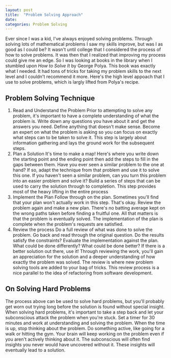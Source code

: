 ```yaml
---
layout: post
title:  "Problem Solving Approach"
date:   
categories: Problem Solving
---
```

Ever since I was a kid, I've always enjoyed solving problems. Through solving lots of mathematical problems I saw my skills improve, but was I as good as I could be? It wasn't until college that I considered the process of how to solve problems. It was then that I realized that improving my process could give me an edge. So I was looking at books in the library when I stumbled upon *How to Solve It* by George Polya. This book was exactly what I needed. It had tons of tricks for taking my problem skills to the next level and I couldn't recommend it more. Here's the high level appoach that I use to solve problems, which is largly lifted from Polya's recipe.

Problem Solving Technique
--------------
1. Read and Understand the Problem
  Prior to attempting to solve any problem, it's important to have a complete understanding of what the problem is. Write down any questions you have about it and get the answers you need. Define anything that doesn't make sense. Become an expert on what the problem is asking so you can focus on exactly what steps can to be taken to solve it. This step is largely about information gathering and lays the ground work for the subsequent steps.
2. Plan a Solution
  It's time to make a map! Here's where you write down the starting point and the ending point then add the steps to fill in the gaps between them. Have you ever seen a similar problem to the one at hand? If so, adapt the technique from that problem and use it to solve this one. If you haven't seen a similar problem, can you turn this problem into an easier problem and solve it? Build a series of steps that can be used to carry the solution through to completion. This step provides most of the heavy lifting in the entire process
3. Implement the Plan
  Follow through on the plan. Sometimes you'll find that your plan won't actually work in this step. That's okay. Review the problem again and make a new plan. There's no batting average kept on the wrong paths taken before finding a fruitful one. All that matters is that the problem is eventually solved. The implementation of the plan is complete when the problem's requests are satisfied.
4. Review the process
  Do a full review of what was done to solve the problem. Go back and read through the original question. Do the results satisfy the constraints? Evaluate the implementation against the plan. What could be done differently? What could be done better? If there is a better solution out there, use it! Through reviewing the work, you'll gain an appreciation for the solution and a deeper understanding of how exactly the problem was solved. The review is where new problem solving tools are added to your bag of tricks. This review process is a nice parallel to the idea of refactoring from software development.

On Solving Hard Problems
--------------
The process above can be used to solve hard problems, but you'll probably get worn out trying long before the solution is found without special insight. When solving hard problems, it's important to take a step back and let your subconscious attack the problem when you're stuck. Set a timer for 30 minutes and work at understanding and solving the problem. When the time is up, stop thinking about the problem. Do something active, like going for a walk or hitting the gym. Your brain will keep working on the problem even if you aren't actively thinking about it. The subconscious will often find insights you never would have uncovered without it. These insights will eventually lead to a solution.